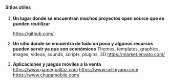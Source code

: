 #### Sitios utiles

1. **Un lugar donde se encuentran muchos proyectos open source que se pueden reutilizar**

      https://github.com/

2. **Un sitio donde se encuentra de todo un poco y algunos recursos pueden servir ya que son económicos**
Themes, templates, graphics, images, videos, sounds, scripts, plugins, 3D
https://market.envato.com/

3. **Aplicaciones y juegos móviles a la venta**
https://www.gamegorillaz.com
https://www.sellmyapp.com
https://www.chupamobile.com/
